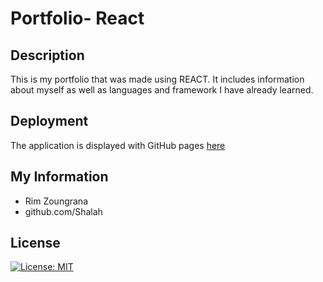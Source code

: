 # Portfolio- React

## Description
This is my portfolio that was made using REACT. It includes information about myself as well as languages and framework I have already learned. 

## Deployment
The application is displayed with GitHub pages [here](https://shalah.github.io/react-portfolio/)


## My Information
- Rim Zoungrana
- github.com/Shalah

## License
[![License: MIT](https://img.shields.io/badge/License-MIT-yellow.svg)](https://opensource.org/licenses/MIT)
